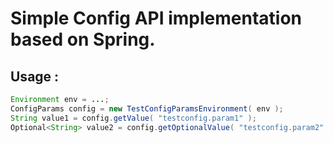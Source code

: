 # Simple Config API implementation based on Spring.

## Usage : 

```java
Environment env = ...;
ConfigParams config = new TestConfigParamsEnvironment( env );
String value1 = config.getValue( "testconfig.param1" );
Optional<String> value2 = config.getOptionalValue( "testconfig.param2" );
```
